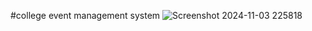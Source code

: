#college event management system
![Screenshot 2024-11-03 225818](https://github.com/user-attachments/assets/af58d000-0973-47eb-a37b-b9287b700b1f)
